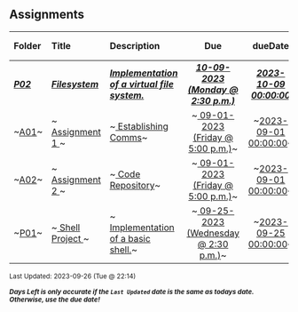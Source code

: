 ## Assignments

| Folder | Title | Description | Due | dueDate | Days Left<sup>*</sup> |
|:------|:------|:------|:-----:|:-----:|-----|
| ***<a href="https://github.com/rugbyprof/5143-Operating-Systems/tree/master/Assignments/P02">P02</a>*** | ***<a href="https://github.com/rugbyprof/5143-Operating-Systems/tree/master/Assignments/P02"> Filesystem </a>*** | ***<a href="https://github.com/rugbyprof/5143-Operating-Systems/tree/master/Assignments/P02"> Implementation of a virtual file system.</a>*** | ***<a href="https://github.com/rugbyprof/5143-Operating-Systems/tree/master/Assignments/P02"> 10-09-2023 (Monday @ 2:30 p.m.)</a>*** | ***<a href="https://github.com/rugbyprof/5143-Operating-Systems/tree/master/Assignments/P02">2023-10-09 00:00:00</a>*** | 13 |
| ~<a href="https://github.com/rugbyprof/5143-Operating-Systems/tree/master/Assignments/A01">A01</a>~ | ~<a href="https://github.com/rugbyprof/5143-Operating-Systems/tree/master/Assignments/A01"> Assignment 1 </a>~ | ~<a href="https://github.com/rugbyprof/5143-Operating-Systems/tree/master/Assignments/A01"> Establishing Comms</a>~ | ~<a href="https://github.com/rugbyprof/5143-Operating-Systems/tree/master/Assignments/A01"> 09-01-2023 (Friday @ 5:00 p.m.)</a>~ | ~<a href="https://github.com/rugbyprof/5143-Operating-Systems/tree/master/Assignments/A01">2023-09-01 00:00:00</a>~ | ---- |
| ~<a href="https://github.com/rugbyprof/5143-Operating-Systems/tree/master/Assignments/A02">A02</a>~ | ~<a href="https://github.com/rugbyprof/5143-Operating-Systems/tree/master/Assignments/A02"> Assignment 2 </a>~ | ~<a href="https://github.com/rugbyprof/5143-Operating-Systems/tree/master/Assignments/A02"> Code Repository</a>~ | ~<a href="https://github.com/rugbyprof/5143-Operating-Systems/tree/master/Assignments/A02"> 09-01-2023 (Friday @ 5:00 p.m.)</a>~ | ~<a href="https://github.com/rugbyprof/5143-Operating-Systems/tree/master/Assignments/A02">2023-09-01 00:00:00</a>~ | ---- |
| ~<a href="https://github.com/rugbyprof/5143-Operating-Systems/tree/master/Assignments/P01">P01</a>~ | ~<a href="https://github.com/rugbyprof/5143-Operating-Systems/tree/master/Assignments/P01"> Shell Project </a>~ | ~<a href="https://github.com/rugbyprof/5143-Operating-Systems/tree/master/Assignments/P01"> Implementation of a basic shell.</a>~ | ~<a href="https://github.com/rugbyprof/5143-Operating-Systems/tree/master/Assignments/P01"> 09-25-2023 (Wednesday @ 2:30 p.m.)</a>~ | ~<a href="https://github.com/rugbyprof/5143-Operating-Systems/tree/master/Assignments/P01">2023-09-25 00:00:00</a>~ | ---- |

<sup>Last Updated: 2023-09-26 (Tue @ 22:14)</sup> 

<sup>***Days Left is only accurate if the `Last Updated` date is the same as todays date. Otherwise, use the due date!***</sup> 